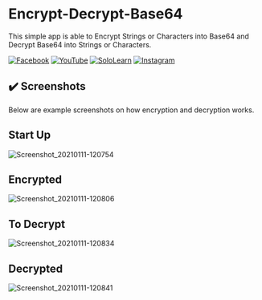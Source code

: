 # Encrypt-Decrypt-Base64
This simple app is able to Encrypt Strings or Characters into Base64 and Decrypt Base64 into Strings or Characters.

[![Facebook](https://img.shields.io/badge/facebook-%231877F2.svg?&style=for-the-badge&logo=facebook&logoColor=white)](https://www.facebook.com/rovie.programmer15) 
[![YouTube](https://img.shields.io/badge/youtube-%23FF0000.svg?&style=for-the-badge&logo=youtube&logoColor=white)](https://www.youtube.com/c/RovieFrancisco15)
[![SoloLearn](https://img.shields.io/badge/sololearn-%8088FF88.svg?&style=for-the-badge&logo=sololearn&logoColor=white)](https://www.sololearn.com/Profile/7001002/?ref=app)
[![Instagram](https://img.shields.io/badge/instagram-%23e4405f.svg?&style=for-the-badge&logo=instagram&logoColor=white)](https://www.instagram.com/franz0515)

## :heavy_check_mark: Screenshots
Below are example screenshots on how encryption and decryption works.

## Start Up
![Screenshot_20210111-120754](https://user-images.githubusercontent.com/40444648/104146614-49d27b80-5406-11eb-90f9-d740c6e5e9c6.png)

## Encrypted
![Screenshot_20210111-120806](https://user-images.githubusercontent.com/40444648/104146627-5525a700-5406-11eb-857b-65f929839381.png)

## To Decrypt
![Screenshot_20210111-120834](https://user-images.githubusercontent.com/40444648/104146649-62db2c80-5406-11eb-82ad-70e7a25b754f.png)

## Decrypted
![Screenshot_20210111-120841](https://user-images.githubusercontent.com/40444648/104146669-6ff81b80-5406-11eb-963c-d9235bdcda0f.png)
